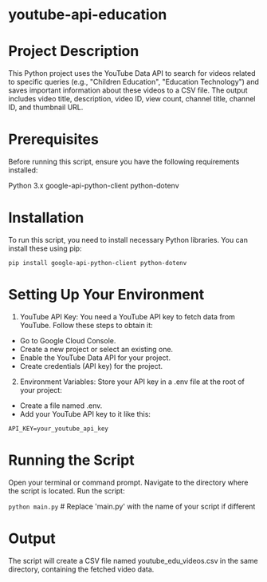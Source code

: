 # youtube-api-education

# Project Description
This Python project uses the YouTube Data API to search for videos related to specific queries (e.g., "Children Education", "Education Technology") and saves important information about these videos to a CSV file. The output includes video title, description, video ID, view count, channel title, channel ID, and thumbnail URL.

# Prerequisites
Before running this script, ensure you have the following requirements installed:

Python 3.x
google-api-python-client
python-dotenv

# Installation
To run this script, you need to install necessary Python libraries. You can install these using pip:

`pip install google-api-python-client python-dotenv`

 # Setting Up Your Environment
1. YouTube API Key: You need a YouTube API key to fetch data from YouTube. Follow these steps to obtain it:

* Go to Google Cloud Console.
* Create a new project or select an existing one.
* Enable the YouTube Data API for your project.
* Create credentials (API key) for the project.

2. Environment Variables: Store your API key in a .env file at the root of your project:
* Create a file named .env.
* Add your YouTube API key to it like this:

`API_KEY=your_youtube_api_key
`


# Running the Script
Open your terminal or command prompt.
Navigate to the directory where the script is located.
Run the script:

`python main.py`  # Replace 'main.py' with the name of your script if different

# Output
The script will create a CSV file named youtube_edu_videos.csv in the same directory, containing the fetched video data.